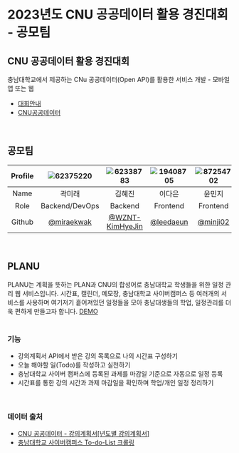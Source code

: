 # 2023년도 CNU 공공데이터 활용 경진대회 - 공모팀

## CNU 공공데이터 활용 경진대회
충남대학교에서 제공하는 CNu 공공데이터(Open API)를 활용한 서비스 개발 - 모바일 앱 또는 웹  
- [대회안내](https://cic.cnu.ac.kr/cic/data/contest-intro.do)  
- [CNU공공데이터](https://cic.cnu.ac.kr/cic/data/offer.do)
</br>  
  
## 공모팀  
|Profile|![62375220](https://github.com/2023-open-API/.github/assets/62375220/f341276e-2c0a-4083-8c24-d03cbd6538c2)|![62338783](https://github.com/2023-open-API/.github/assets/62375220/482e0b56-07f6-4b96-a79d-7491ec1cddb5)|![19408705](https://github.com/2023-open-API/.github/assets/62375220/bf34d7e7-a7a0-485f-afed-ef0803ef1748)|![87254702](https://github.com/2023-open-API/.github/assets/62375220/41cb8a85-5f34-445e-b2f7-fdef98ed035c)|  
|:------:|:---:|:---:|:---:|:---:|  
|Name|곽미래|김혜진|이다은|윤민지|  
|Role|Backend/DevOps|Backend|Frontend|Frontend|
|Github|[@miraekwak](https://github.com/miraekwak)|[@WZNT-KimHyeJin](https://github.com/WZNT-KimHyeJin)|[@leedaeun](https://github.com/leedaeun)|[@minji02](https://github.com/minji02)|
</br>  
  
## PLANU
PLANU는 계획을 뜻하는 PLAN과 CNU의 합성어로 충남대학교 학생들을 위한 일정 관리 웹 서비스입니다.
시간표, 캘린더, 메모장, 충남대학교 사이버캠퍼스 등 여러개의 서비스를 사용하며 여기저기 흩어져있던 일정들을 모아 충남대생들의 학업, 일정관리를 더욱 편하게 만들고자 합니다. [DEMO](https://github.com/2023-open-API/.github/assets/62375220/e38777b9-31cb-4f12-bdbf-fbc449d652f9)  
</br>

### 기능
- 강의계획서 API에서 받은 강의 목록으로 나의 시간표 구성하기
- 오늘 해야할 일(Todo)를 작성하고 실천하기
- 충남대학교 사이버 캠퍼스에 등록된 과제를 마감일 기준으로 자동으로 일정 등록
- 시간표를 통한 강의 시간과 과제 마감일을 확인하며 학업/개인 일정 정리하기
</br>

### 데이터 출처
- [CNU 공공데이터 - 강의계획서[년도별 강의계획서]](https://cic.cnu.ac.kr/cic/data/offer.do?mode=view&articleNo=325576&article.offset=0&articleLimit=10)  
- [충남대학교 사이버캠퍼스 To-do-List 크롤링](https://dcs-lcms.cnu.ac.kr/login?redirectUrl=https://dcs-learning.cnu.ac.kr/)
